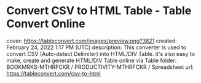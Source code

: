 # Convert CSV to HTML Table - Table Convert Online

cover: https://tableconvert.com/images/preview.png?3821
created: February 24, 2022 1:17 PM (UTC)
description: This converter is used to convert CSV (Auto-detect Delimiter) into HTML/DIV Table. it's also easy to make, create and generate HTML/DIV Table online via Table
folder: BOOKMRKS-MTHRFCKR / PRODUCTIVITY-MTHRFCKR / Spreadsheet
url: https://tableconvert.com/csv-to-html